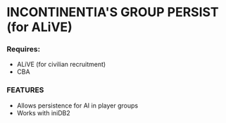 # INCONTINENTIA'S GROUP PERSIST (for ALiVE)

### Requires:

* ALiVE (for civilian recruitment)
* CBA

### FEATURES
* Allows persistence for AI in player groups
* Works with iniDB2 
